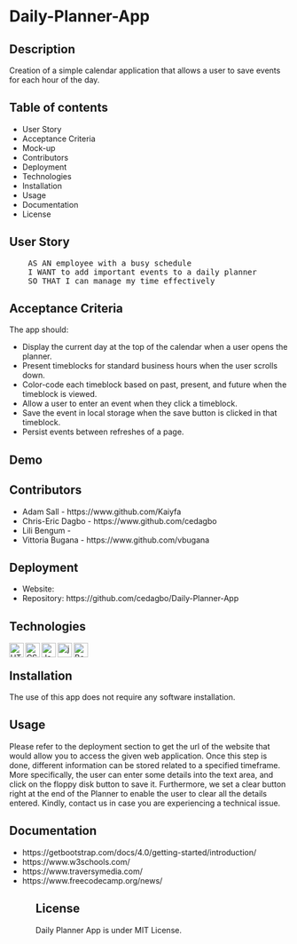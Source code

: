 # Daily-Planner-App

## Description
Creation of a simple calendar application that allows a user to save events for each hour of the day.

## Table of contents
<ul>
    <li>User Story</li>
    <li>Acceptance Criteria</li>
    <li>Mock-up</li>
    <li>Contributors</li>
    <li>Deployment</li>
    <li>Technologies</li>
    <li>Installation</li>
    <li>Usage</li>
    <li>Documentation</li>
    <li>License</li>
</ul>

## User Story
<pre>
    AS AN employee with a busy schedule
    I WANT to add important events to a daily planner
    SO THAT I can manage my time effectively
</pre>

## Acceptance Criteria
The app should:
<ul>
    <li>Display the current day at the top of the calendar when a user opens the planner.</li>
    <li>Present timeblocks for standard business hours when the user scrolls down.</li>
    <li>Color-code each timeblock based on past, present, and future when the timeblock is viewed.</li>
    <li>Allow a user to enter an event when they click a timeblock.</li>
    <li>Save the event in local storage when the save button is clicked in that timeblock.</li>
    <li>Persist events between refreshes of a page.</li>
</ul>

## Demo

## Contributors
<ul>
    <li>Adam Sall - https://www.github.com/Kaiyfa </li>
    <li>Chris-Eric Dagbo - https://www.github.com/cedagbo </li>
    <li>Lili Bengum - </li>
    <li>Vittoria Bugana - https://www.github.com/vbugana </li>
</ul>

## Deployment
<ul>
    <li>Website: </li>
    <li>Repository: https://github.com/cedagbo/Daily-Planner-App </li>
</ul>

## Technologies
<img align="left" alt="HTML5" width="26px" src="https://cdn.jsdelivr.net/gh/devicons/devicon/icons/html5/html5-plain-wordmark.svg" />
<img align="left" alt="CSS3" width="26px" src="https://cdn.jsdelivr.net/gh/devicons/devicon/icons/css3/css3-plain-wordmark.svg" />
<img align="left" alt="JavaScript" width="26px" src="https://cdn.jsdelivr.net/gh/devicons/devicon/icons/javascript/javascript-original.svg" />
<img align="left" alt="jquery" width="26px" src="https://cdn.jsdelivr.net/gh/devicons/devicon/icons/jquery/jquery-plain-wordmark.svg" />
<img align="left" alt="Bootstrap" width="26px" src="https://cdn.jsdelivr.net/gh/devicons/devicon/icons/bootstrap/bootstrap-original-wordmark.svg" />
          
<br />

## Installation
The use of this app does not require any software installation.

## Usage
Please refer to the deployment section to get the url of the website that would allow you to access the given web application.
Once this step is done, different information can be stored related to a specified timeframe. 
More specifically, the user can enter some details into the text area, and click on the floppy disk button to save it. 
Furthermore, we set a clear button right at the end of the Planner to enable the user to clear all the details entered.
Kindly, contact us in case you are experiencing a technical issue. 

## Documentation
<ul>
    <li>https://getbootstrap.com/docs/4.0/getting-started/introduction/</li>
    <li>https://www.w3schools.com/</li>
    <li>https://www.traversymedia.com/</li>
    <li>https://www.freecodecamp.org/news/</li>
<ul>

    
## License
Daily Planner App is under MIT License.

          
          
